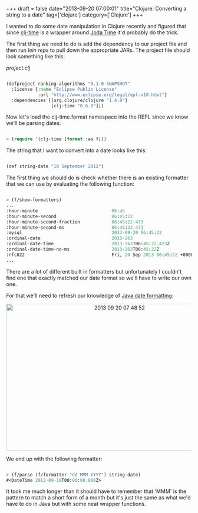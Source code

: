 +++
draft = false
date="2013-09-20 07:00:01"
title="Clojure: Converting a string to a date"
tag=['clojure']
category=['Clojure']
+++

<p>I wanted to do some date manipulation in Clojure recently and figured that since <a href="https://github.com/seancorfield/clj-time">clj-time</a> is a wrapper around <a href="http://www.joda.org/joda-time/">Joda Time</a> it'd probably do the trick.</p>


<p>The first thing we need to do is add the dependency to our project file and then run <cite>lein reps</cite> to pull down the appropriate JARs. The project file should look something like this:</p>


<em>project.clj</em>

~~~lisp

(defproject ranking-algorithms "0.1.0-SNAPSHOT"
  :license {:name "Eclipse Public License"
            :url "http://www.eclipse.org/legal/epl-v10.html"}
  :dependencies [[org.clojure/clojure "1.4.0"]
                 [clj-time "0.6.0"]])
~~~

<p>Now let's load the clj-time.format namespace into the REPL since we know we'll be parsing dates:</p>



~~~lisp

> (require '(clj-time [format :as f]))
~~~

<p>The string that I want to convert into a date looks like this:</p>



~~~lisp

(def string-date "18 September 2012")
~~~

<p>The first thing we should do is check whether there is an existing formatter that we can use by evaluating the following function:</p>



~~~lisp

> (f/show-formatters)
...
:hour-minute                            06:45
:hour-minute-second                     06:45:22
:hour-minute-second-fraction            06:45:22.473
:hour-minute-second-ms                  06:45:22.473
:mysql                                  2013-09-20 06:45:22
:ordinal-date                           2013-263
:ordinal-date-time                      2013-263T06:45:22.473Z
:ordinal-date-time-no-ms                2013-263T06:45:22Z
:rfc822                                 Fri, 20 Sep 2013 06:45:22 +0000
...
~~~

<p>There are a lot of different built in formatters but unfortunately I couldn't find one that exactly matched our date format so we'll have to write our own one.</p>


<p>For that we'll need to refresh our knowledge of <a href="http://docs.oracle.com/javase/1.4.2/docs/api/java/text/SimpleDateFormat.html">Java date formatting</a>:</p>


<div align="center">
<img src="{{<siteurl>}}/uploads/2013/09/2013-09-20_07-48-52.png" alt="2013 09 20 07 48 52" title="2013-09-20_07-48-52.png" border="0" width="600" height="398" />
</div>

<p>We end up with the following formatter:</p>



~~~lisp

> (f/parse (f/formatter "dd MMM YYYY") string-date)
#<DateTime 2012-09-18T00:00:00.000Z>
~~~

<p>It took me much longer than it should have to remember that 'MMM' is the pattern to match a short form of a month but it's just the same as what we'd have to do in Java but with some neat wrapper functions.</p>

